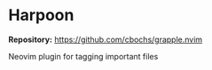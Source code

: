 # Harpoon

**Repository:** <https://github.com/cbochs/grapple.nvim>

Neovim plugin for tagging important files
